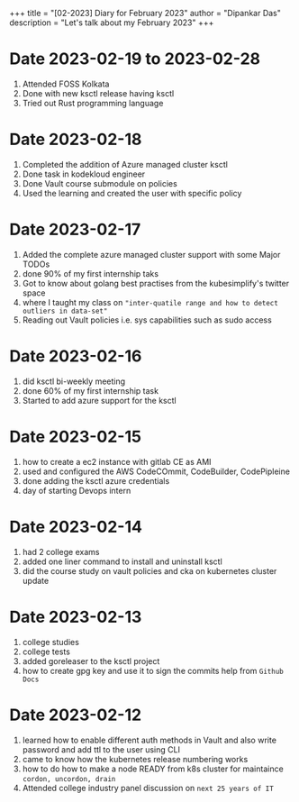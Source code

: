 +++
title = "[02-2023] Diary for February 2023"
author = "Dipankar Das"
description = "Let's talk about my February 2023"
+++

# Date 2023-02-19 to 2023-02-28
1. Attended FOSS Kolkata
2. Done with new ksctl release having ksctl
3. Tried out Rust programming language

# Date 2023-02-18
1. Completed the addition of Azure managed cluster ksctl
2. Done task in kodekloud engineer
3. Done Vault course submodule on policies
4. Used the learning and created the user with specific policy

# Date 2023-02-17
1. Added the complete azure managed cluster support with some Major TODOs
2. done 90% of my first internship taks
3. Got to know about golang best practises from the kubesimplify's twitter space
4. where I taught my class on `"inter-quatile range and how to detect outliers in data-set"`
5. Reading out Vault policies i.e. sys capabilities such as sudo access

# Date 2023-02-16
1. did ksctl bi-weekly meeting
2. done 60% of my first internship task
3. Started to add azure support for the ksctl

# Date 2023-02-15
1. how to create a ec2 instance with gitlab CE as AMI
2. used and configured the AWS CodeCOmmit, CodeBuilder, CodePipleine
3. done adding the ksctl azure credentials
4. day of starting Devops intern

# Date 2023-02-14
1. had 2 college exams
2. added one liner command to install and uninstall ksctl
3. did the course study on vault policies and cka on kubernetes cluster update

# Date 2023-02-13
1. college studies
2. college tests
3. added goreleaser to the ksctl project
4. how to create gpg key and use it to sign the commits help from `Github Docs`

# Date 2023-02-12

1. learned how to enable different auth methods in Vault and also write password and add ttl to the user using CLI
2. came to know how the kubernetes release numbering works
3. how to do how to make a node READY from k8s cluster for maintaince `cordon, uncordon, drain`
4. Attended college industry panel discussion on `next 25 years of IT`

